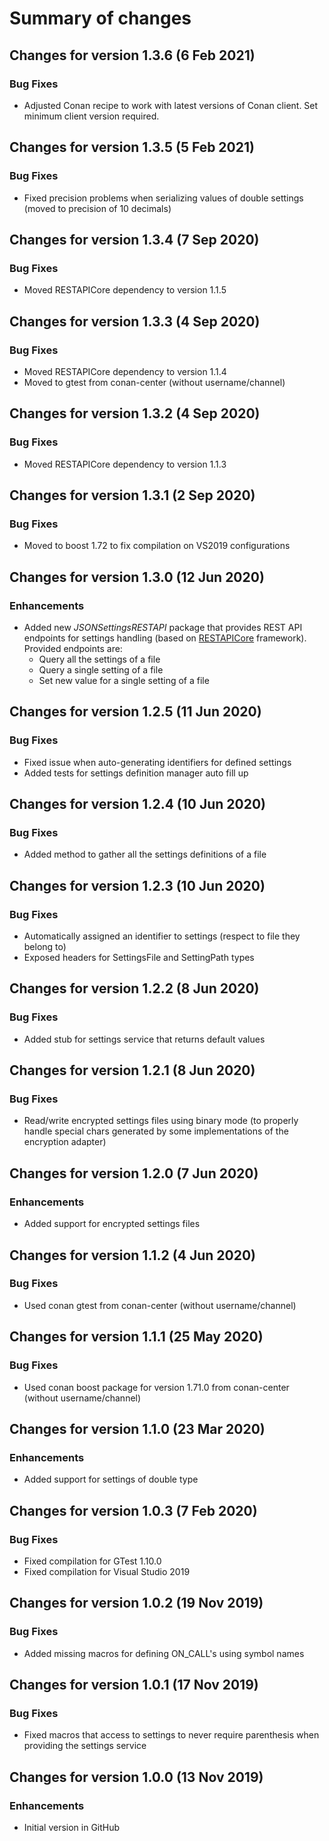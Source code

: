 # Summary of changes

## Changes for version 1.3.6 (6 Feb 2021)

### Bug Fixes

- Adjusted Conan recipe to work with latest versions of Conan client. Set minimum client version required.


## Changes for version 1.3.5 (5 Feb 2021)

### Bug Fixes

- Fixed precision problems when serializing values of double settings (moved to precision of 10 decimals)


## Changes for version 1.3.4 (7 Sep 2020)

### Bug Fixes

- Moved RESTAPICore dependency to version 1.1.5


## Changes for version 1.3.3 (4 Sep 2020)

### Bug Fixes

- Moved RESTAPICore dependency to version 1.1.4
- Moved to gtest from conan-center (without username/channel)


## Changes for version 1.3.2 (4 Sep 2020)

### Bug Fixes

- Moved RESTAPICore dependency to version 1.1.3


## Changes for version 1.3.1 (2 Sep 2020)

### Bug Fixes

- Moved to boost 1.72 to fix compilation on VS2019 configurations


## Changes for version 1.3.0 (12 Jun 2020)

### Enhancements

- Added new *JSONSettingsRESTAPI* package that provides REST API endpoints for settings handling (based on [RESTAPICore](https://github.com/systelab/cpp-rest-api-core) framework). Provided endpoints are:
    - Query all the settings of a file
    - Query a single setting of a file
    - Set new value for a single setting of a file


## Changes for version 1.2.5 (11 Jun 2020)

### Bug Fixes

- Fixed issue when auto-generating identifiers for defined settings
- Added tests for settings definition manager auto fill up


## Changes for version 1.2.4 (10 Jun 2020)

### Bug Fixes

- Added method to gather all the settings definitions of a file


## Changes for version 1.2.3 (10 Jun 2020)

### Bug Fixes

- Automatically assigned an identifier to settings (respect to file they belong to)
- Exposed headers for SettingsFile and SettingPath types


## Changes for version 1.2.2 (8 Jun 2020)

### Bug Fixes

- Added stub for settings service that returns default values


## Changes for version 1.2.1 (8 Jun 2020)

### Bug Fixes

- Read/write encrypted settings files using binary mode (to properly handle special chars generated by some implementations of the encryption adapter)


## Changes for version 1.2.0 (7 Jun 2020)

### Enhancements

- Added support for encrypted settings files


## Changes for version 1.1.2 (4 Jun 2020)

### Bug Fixes

- Used conan gtest from conan-center (without username/channel)


## Changes for version 1.1.1 (25 May 2020)

### Bug Fixes

- Used conan boost package for version 1.71.0 from conan-center (without username/channel)


## Changes for version 1.1.0 (23 Mar 2020)

### Enhancements

- Added support for settings of double type


## Changes for version 1.0.3 (7 Feb 2020)

### Bug Fixes

- Fixed compilation for GTest 1.10.0
- Fixed compilation for Visual Studio 2019


## Changes for version 1.0.2 (19 Nov 2019)

### Bug Fixes

- Added missing macros for defining ON_CALL's using symbol names


## Changes for version 1.0.1 (17 Nov 2019)

### Bug Fixes

- Fixed macros that access to settings to never require parenthesis when providing the settings service


## Changes for version 1.0.0 (13 Nov 2019)

### Enhancements

- Initial version in GitHub
